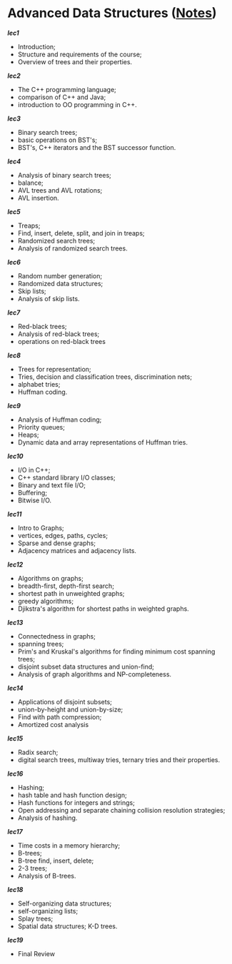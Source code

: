 # Advanced Data Structures ([Notes](http://cseweb.ucsd.edu/~kube/cls/100/lectures.html))


***lec1***  
- Introduction; 
- Structure and requirements of the course; 
- Overview of trees and their properties.

***lec2*** 
- The C++ programming language; 
- comparison of C++ and Java; 
- introduction to OO programming in C++.
        
***lec3*** 
- Binary search trees; 
- basic operations on BST's; 
- BST's, C++ iterators and the BST successor function.

***lec4*** 
- Analysis of binary search trees; 
- balance; 
- AVL trees and AVL rotations; 
- AVL insertion.  

***lec5***
- Treaps; 
- Find, insert, delete, split, and join in treaps; 
- Randomized search trees; 
- Analysis of randomized search trees.

***lec6*** 
- Random number generation; 
- Randomized data structures; 
- Skip lists; 
- Analysis of skip lists.

***lec7*** 
- Red-black trees; 
- Analysis of red-black trees; 
- operations on red-black trees

***lec8*** 
- Trees for representation; 
- Tries, decision and classification trees, discrimination nets; 
- alphabet tries; 
- Huffman coding.

***lec9*** 
- Analysis of Huffman coding; 
- Priority queues; 
- Heaps; 
- Dynamic data and array representations of Huffman tries.

***lec10*** 
- I/O in C++; 
- C++ standard library I/O classes; 
- Binary and text file I/O; 
- Buffering; 
- Bitwise I/O.

***lec11*** 
- Intro to Graphs; 
- vertices, edges, paths, cycles; 
- Sparse and dense graphs; 
- Adjacency matrices and adjacency lists.

***lec12*** 
- Algorithms on graphs; 
- breadth-first, depth-first search; 
- shortest path in unweighted graphs; 
- greedy algorithms; 
- Djikstra's algorithm for shortest paths in weighted graphs.
        
***lec13*** 
- Connectedness in graphs; 
- spanning trees; 
- Prim's and Kruskal's algorithms for finding minimum cost spanning trees; 
- disjoint subset data structures and union-find; 
- Analysis of graph algorithms and NP-completeness.

***lec14*** 
- Applications of disjoint subsets; 
- union-by-height and union-by-size; 
- Find with path compression; 
- Amortized cost analysis

***lec15*** 
- Radix search; 
- digital search trees, multiway tries, ternary tries and their properties.
    
***lec16*** 
- Hashing; 
- hash table and hash function design; 
- Hash functions for integers and strings; 
- Open addressing and separate chaining collision resolution strategies; 
- Analysis of hashing.

***lec17*** 
- Time costs in a memory hierarchy; 
- B-trees; 
- B-tree find, insert, delete; 
- 2-3 trees; 
- Analysis of B-trees.

***lec18*** 
- Self-organizing data structures; 
- self-organizing lists; 
- Splay trees; 
- Spatial data structures; K-D trees.

***lec19*** 
- Final Review



